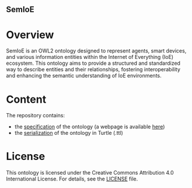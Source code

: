 ## SemIoE

# Overview
SemIoE is an OWL2 ontology designed to represent agents, smart devices, and various information entities within the Internet of Everything (IoE) ecosystem. 
This ontology aims to provide a structured and standardized way to describe entities and their relationships, fostering interoperability and enhancing the semantic understanding of IoE environments.

# Content
The repository contains:
- the [specification](docs/index.html) of the ontology (a webpage is available [here](http://https://homey-prin22.github.io/semioe/index.html))
- the [serialization](rdf/semioe.ttl) of the ontology in Turtle (.ttl)

# License
This ontology is licensed under the Creative Commons Attribution 4.0 International License. For details, see the [LICENSE](LICENSE) file.
